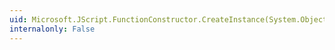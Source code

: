 ```yaml
---
uid: Microsoft.JScript.FunctionConstructor.CreateInstance(System.Object[])
internalonly: False
---
```


